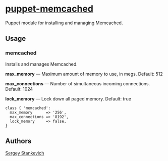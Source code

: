 [puppet-memcached](https://github.com/stankevich/puppet-memcached)
======

Puppet module for installing and managing Memcached.

## Usage

### memcached

Installs and manages Memcached.

**max_memory** — Maximum amount of memory to use, in megs. Default: 512

**max_connections** — Number of simultaneous incoming connections. Default: 1024

**lock_memory** — Lock down all paged memory. Default: true

	class { 'memcached':
	  max_memory      => '256',
	  max_connections => '8192',
	  lock_memory     => false,
	}

## Authors

[Sergey Stankevich](https://github.com/stankevich)
